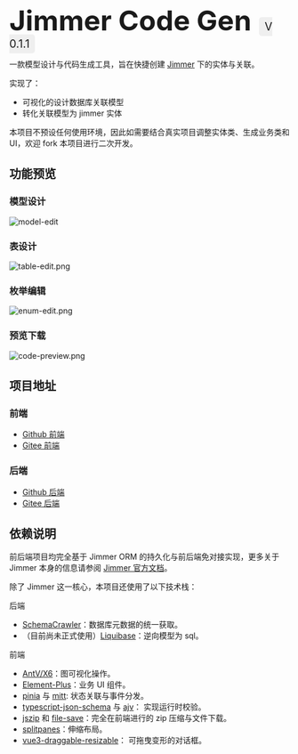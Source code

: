 <h1 style="font-size: 50px; padding-bottom: 20px;display: inline;">Jimmer Code Gen</h1>
<span style="border-radius: 5px; background-color:#efefef;padding: 5px 10px;margin: 0 10px;font-size: 20px;">V 0.1.1</span>
<br>

一款模型设计与代码生成工具，旨在快捷创建 [Jimmer](https://github.com/babyfish-ct/jimmer) 下的实体与关联。

实现了：
- 可视化的设计数据库关联模型
- 转化关联模型为 jimmer 实体

本项目不预设任何使用环境，因此如需要结合真实项目调整实体类、生成业务类和 UI，欢迎 fork 本项目进行二次开发。

## 功能预览

### 模型设计
![model-edit](/images/project-preview/model-edit.png)

### 表设计
![table-edit.png](/images/project-preview/table-edit.png)


### 枚举编辑
![enum-edit.png](/images/project-preview/enum-edit.png)

### 预览下载
![code-preview.png](/images/project-preview/code-preview.png)

## 项目地址

### 前端
- [Github 前端](https://github.com/pot-mot/jimmer-code-gen-vue3)
- [Gitee 前端](https://gitee.com/run-around---whats-wrong/jimmer-code-gen-vue3)

### 后端
- [Github 后端](https://github.com/pot-mot/jimmer-code-gen-kotlin)
- [Gitee 后端](https://gitee.com/run-around---whats-wrong/jimmer-code-gen-kotlin)

## 依赖说明

前后端项目均完全基于 Jimmer ORM 的持久化与前后端免对接实现，更多关于 Jimmer 本身的信息请参阅 [Jimmer 官方文档](https://babyfish-ct.github.io/jimmer-doc/zh/)。

除了 Jimmer 这一核心，本项目还使用了以下技术栈：

后端
- [SchemaCrawler](https://www.schemacrawler.com/)：数据库元数据的统一获取。
- （目前尚未正式使用）[Liquibase](https://www.liquibase.org/)：逆向模型为 sql。

前端
- [AntV/X6](https://x6.antv.antgroup.com/)：图可视化操作。
- [Element-Plus](https://element-plus.org/zh-CN/)：业务 UI 组件。
- [pinia](https://pinia.vuejs.org/zh/) 与 [mitt](https://www.npmjs.com/package/mitt): 状态关联与事件分发。
- [typescript-json-schema](https://www.npmjs.com/package/typescript-json-schema) 与 [ajv](https://www.npmjs.com/package/ajv)： 实现运行时校验。
- [jszip](https://www.npmjs.com/package/jszip) 和 [file-save](https://www.npmjs.com/package/file-saver)：完全在前端进行的 zip 压缩与文件下载。
- [splitpanes](https://antoniandre.github.io/splitpanes/)：伸缩布局。
- [vue3-draggable-resizable](https://www.npmjs.com/package/vue3-draggable-resizable)： 可拖曳变形的对话框。
